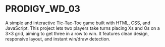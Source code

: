 # PRODIGY_WD_03
A simple and interactive Tic-Tac-Toe game built with HTML, CSS, and JavaScript. This project lets two players take turns placing Xs and Os on a 3×3 grid, aiming to get three in a row to win. It features clean design, responsive layout, and instant win/draw detection.
